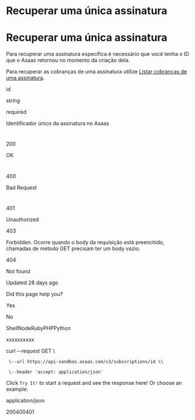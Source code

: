 # Recuperar uma única assinatura

# Recuperar uma única assinatura

Para recuperar uma assinatura específica é necessário que você tenha o ID que o Asaas retornou no momento da criação dela.

Para recuperar as cobranças de uma assinatura utilize [Listar cobranças de uma assinatura]().

id

string

required

Identificador único da assinatura no Asaas

# 

200

OK

# 

400

Bad Request

# 

401

Unauthorized

403

Forbidden. Ocorre quando o body da requisição está preenchido, chamadas de método GET precisam ter um body vazio.

404

Not found

Updated 28 days ago

Did this page help you?

Yes

No

ShellNodeRubyPHPPython

xxxxxxxxxx

curl \--request GET \\

     \--url https://api-sandbox.asaas.com/v3/subscriptions/id \\

     \--header 'accept: application/json'

Click `Try It!` to start a request and see the response here! Or choose an example:

application/json

200400401